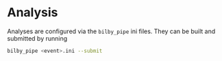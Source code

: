 # Analysis

Analyses are configured via the `bilby_pipe` ini files. They can be built and submitted by running

```bash
bilby_pipe <event>.ini --submit
```

